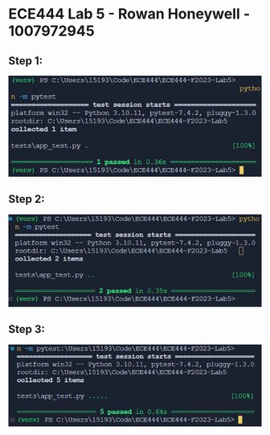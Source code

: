# ECE444 Lab 5 - Rowan Honeywell - 1007972945 #

## Step 1: ##
![Alt text](media/Step1.png)

## Step 2: ##
![Alt text](media/Step2.png)

## Step 3: ##
![Alt text](media/Step3.png)